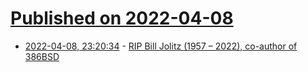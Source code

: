 # [Published on 2022-04-08](index.md)

* [2022-04-08, 23:20:34](https://news.ycombinator.com/item?id=30963686) - [RIP Bill Jolitz (1957 – 2022), co-author of 386BSD](https://minnie.tuhs.org/pipermail/tuhs/2022-April/025643.html)
